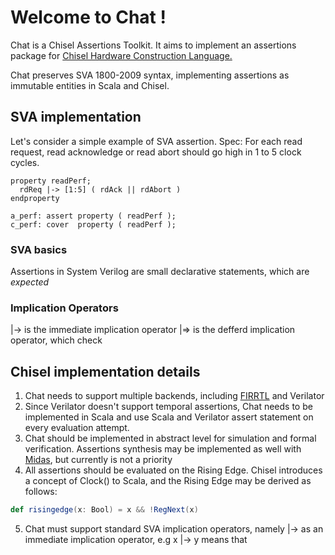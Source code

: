 # Welcome to Chat !
Chat is a Chisel Assertions Toolkit. It aims to implement an assertions package for [Chisel Hardware Construction Language.](https://github.com/freechipsproject/chisel3/)

Chat preserves SVA 1800-2009 syntax, implementing assertions as immutable entities in Scala and Chisel. 

## SVA implementation
Let's consider a simple example of SVA assertion.
Spec: For each read request, read acknowledge or read abort should go high in 1 to 5 clock cycles.

```System Verilog
property readPerf;
  rdReq |-> [1:5] ( rdAck || rdAbort )
endproperty 

a_perf: assert property ( readPerf );
c_perf: cover  property ( readPerf );
```
### SVA basics
Assertions in System Verilog are small declarative statements, which are *expected*

### Implication Operators
|-> is the immediate implication operator 
|=> is the defferd implication operator, which check

## Chisel implementation details
1. Chat needs to support multiple backends, including [FIRRTL](https://github.com/freechipsproject/firrtl) and Verilator
2. Since Verilator doesn't support temporal assertions, Chat needs to be implemented in Scala and use Scala and Verilator assert statement on every evaluation attempt.
3. Chat should be implemented in abstract level for simulation and formal verification. Assertions synthesis may be implemented as well with [Midas](https://github.com/ucb-bar/midas), but currently is not a priority
4. All assertions should be evaluated on the Rising Edge. Chisel introduces a concept of Clock() to Scala, and the Rising Edge may be derived as follows:
```Scala
def risingedge(x: Bool) = x && !RegNext(x)
```
5. Chat must support standard SVA implication operators, namely
|-> as an immediate implication operator, e.g x |-> y means that
